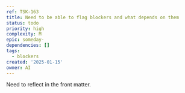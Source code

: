 ```yaml
---
ref: TSK-163
title: Need to be able to flag blockers and what depends on them
status: todo
priority: high
complexity: M
epic: someday-
dependencies: []
tags:
  - blockers
created: '2025-01-15'
owner: AI
---
```

Need to reflect in the front matter.
